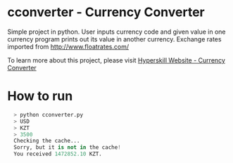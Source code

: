 # cconverter - Currency Converter

Simple project in python. User inputs currency code and given value in one currency program prints out its value in another currency.
Exchange rates imported from http://www.floatrates.com/

To learn more about this project, please visit [Hyperskill Website - Currency Converter](https://hyperskill.org/projects/157)
# How to run

```python
  > python cconverter.py
  > USD
  > KZT
  > 3500
  Checking the cache...
  Sorry, but it is not in the cache!
  You received 1472852.10 KZT.
```
